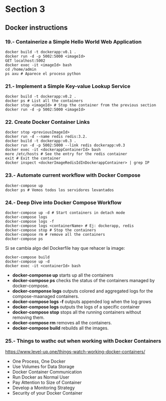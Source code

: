 # Section 3

## Docker instructions

### 19.- Containerize a Simple Hello World Web Application

```
docker build -t dockerapp:v0.1 .
docker run -d -p 5002:5000 <imageId>
GET localhost:5002
docker exec -it <imageId> bash
cd /home/admin
ps axu # Aparece el proceso python
```

### 21.- Implement a Simple Key-value Lookup Service

```
docker build -t dockerapp:v0.2 .
docker ps # List all the containers
docker stop <imageId> # Stop the container from the previous section
docker run -d -p 5002:5000 <imageId>
```

### 22. Create Docker Container Links

```
docker stop <previousImageId>
docker run -d --name redis redis:3.2.
docker build -t dockerapp:v0.3 .
docker run -d -p 5002:5000 --link redis dockerapp:v0.3
docker exec -it <dockerappContainerId> bash
more /etc/hosts # See the entry for the redis container
exit # Exit the container
docker inspect <dockerImageRedisIdInDockerappContainer> | grep IP
```

### 23.- Automate current workflow with Docker Compose

```
docker-compose up
docker ps # Vemos todos los servidores levantados
```

### 24.- Deep Dive into Docker Compose Workflow

```
docker-compose up -d # Start containers in detach mode
docker-compose logs
docker-compose logs -f
docker-compose logs <containerName> # Ej: dockerapp, redis
docker-compose stop # Stop the containers
docker-compose rm # remove all the containers
docker-compose ps
```

Si se cambia algo del Dockerfile hay que rehacer la image:

```
docker-compose build
docker-compose up -d
docker exec -it <containerId> bash
```

* **docker-componse up** starts up all the containers
* **docker-compose ps** checks the status of the containers 
managed by docker-compose.
* **docker-componse logs** outputs colored and aggregated logs for the
compose-maanaged containers.
* **docker-compose logs -f** outputs appended log when the log grows
* **docker-compose logs <containerName>** outputs the logs of a specific
container
* **docker-compose stop** stops all the running containers without removing
them.
* **docker-compose rm** removes all the containers.
* **docker-compose build** rebuilds all the images.

### 25.- Things to wathc out when working with Docker Containers

https://www.level-up.one/things-watch-working-docker-containers/

* One Process, One Docker
* Use Volumes for Data Storage
* Docker Container Communication
* Run Docker as Normal User
* Pay Attention to Size of Container
* Develop a Monitoring Strategy
* Security of your Docker Container